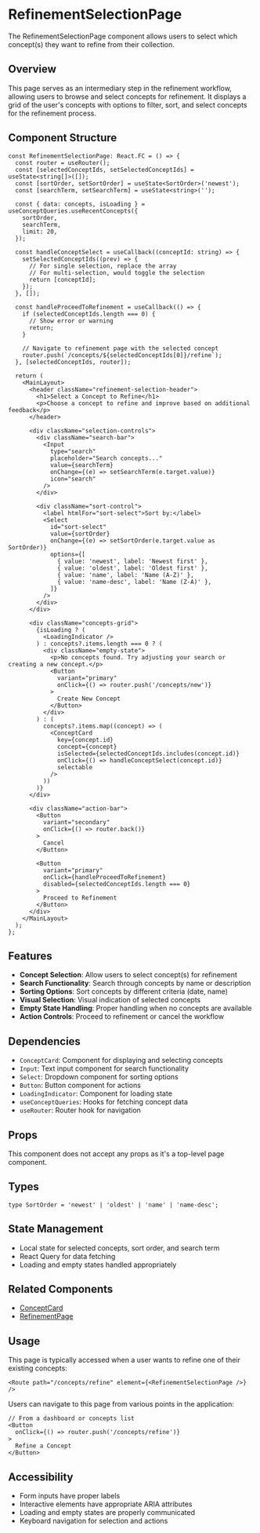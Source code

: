 # RefinementSelectionPage

The RefinementSelectionPage component allows users to select which concept(s) they want to refine from their collection.

## Overview

This page serves as an intermediary step in the refinement workflow, allowing users to browse and select concepts for refinement. It displays a grid of the user's concepts with options to filter, sort, and select concepts for the refinement process.

## Component Structure

```tsx
const RefinementSelectionPage: React.FC = () => {
  const router = useRouter();
  const [selectedConceptIds, setSelectedConceptIds] = useState<string[]>([]);
  const [sortOrder, setSortOrder] = useState<SortOrder>('newest');
  const [searchTerm, setSearchTerm] = useState<string>('');
  
  const { data: concepts, isLoading } = useConceptQueries.useRecentConcepts({
    sortOrder,
    searchTerm,
    limit: 20,
  });
  
  const handleConceptSelect = useCallback((conceptId: string) => {
    setSelectedConceptIds((prev) => {
      // For single selection, replace the array
      // For multi-selection, would toggle the selection
      return [conceptId];
    });
  }, []);
  
  const handleProceedToRefinement = useCallback(() => {
    if (selectedConceptIds.length === 0) {
      // Show error or warning
      return;
    }
    
    // Navigate to refinement page with the selected concept
    router.push(`/concepts/${selectedConceptIds[0]}/refine`);
  }, [selectedConceptIds, router]);
  
  return (
    <MainLayout>
      <header className="refinement-selection-header">
        <h1>Select a Concept to Refine</h1>
        <p>Choose a concept to refine and improve based on additional feedback</p>
      </header>
      
      <div className="selection-controls">
        <div className="search-bar">
          <Input
            type="search"
            placeholder="Search concepts..."
            value={searchTerm}
            onChange={(e) => setSearchTerm(e.target.value)}
            icon="search"
          />
        </div>
        
        <div className="sort-control">
          <label htmlFor="sort-select">Sort by:</label>
          <Select
            id="sort-select"
            value={sortOrder}
            onChange={(e) => setSortOrder(e.target.value as SortOrder)}
            options={[
              { value: 'newest', label: 'Newest first' },
              { value: 'oldest', label: 'Oldest first' },
              { value: 'name', label: 'Name (A-Z)' },
              { value: 'name-desc', label: 'Name (Z-A)' },
            ]}
          />
        </div>
      </div>
      
      <div className="concepts-grid">
        {isLoading ? (
          <LoadingIndicator />
        ) : concepts?.items.length === 0 ? (
          <div className="empty-state">
            <p>No concepts found. Try adjusting your search or creating a new concept.</p>
            <Button
              variant="primary"
              onClick={() => router.push('/concepts/new')}
            >
              Create New Concept
            </Button>
          </div>
        ) : (
          concepts?.items.map((concept) => (
            <ConceptCard
              key={concept.id}
              concept={concept}
              isSelected={selectedConceptIds.includes(concept.id)}
              onClick={() => handleConceptSelect(concept.id)}
              selectable
            />
          ))
        )}
      </div>
      
      <div className="action-bar">
        <Button
          variant="secondary"
          onClick={() => router.back()}
        >
          Cancel
        </Button>
        
        <Button
          variant="primary"
          onClick={handleProceedToRefinement}
          disabled={selectedConceptIds.length === 0}
        >
          Proceed to Refinement
        </Button>
      </div>
    </MainLayout>
  );
};
```

## Features

- **Concept Selection**: Allow users to select concept(s) for refinement
- **Search Functionality**: Search through concepts by name or description
- **Sorting Options**: Sort concepts by different criteria (date, name)
- **Visual Selection**: Visual indication of selected concepts
- **Empty State Handling**: Proper handling when no concepts are available
- **Action Controls**: Proceed to refinement or cancel the workflow

## Dependencies

- `ConceptCard`: Component for displaying and selecting concepts
- `Input`: Text input component for search functionality
- `Select`: Dropdown component for sorting options
- `Button`: Button component for actions
- `LoadingIndicator`: Component for loading state
- `useConceptQueries`: Hooks for fetching concept data
- `useRouter`: Router hook for navigation

## Props

This component does not accept any props as it's a top-level page component.

## Types

```tsx
type SortOrder = 'newest' | 'oldest' | 'name' | 'name-desc';
```

## State Management

- Local state for selected concepts, sort order, and search term
- React Query for data fetching
- Loading and empty states handled appropriately

## Related Components

- [ConceptCard](../../../components/ui/ConceptCard.md)
- [RefinementPage](./RefinementPage.md)

## Usage

This page is typically accessed when a user wants to refine one of their existing concepts:

```tsx
<Route path="/concepts/refine" element={<RefinementSelectionPage />} />
```

Users can navigate to this page from various points in the application:

```tsx
// From a dashboard or concepts list
<Button
  onClick={() => router.push('/concepts/refine')}
>
  Refine a Concept
</Button>
```

## Accessibility

- Form inputs have proper labels
- Interactive elements have appropriate ARIA attributes
- Loading and empty states are properly communicated
- Keyboard navigation for selection and actions 